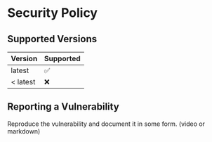 # Security Policy

## Supported Versions

| Version  | Supported          |
| -------- | ------------------ |
| latest   | :white_check_mark: |
| < latest | :x:                |

## Reporting a Vulnerability

Reproduce the vulnerability and document it in some form. (video or markdown)
